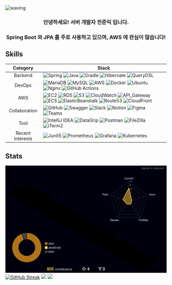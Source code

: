 ![waving](https://capsule-render.vercel.app/api?type=waving&height=150&text=Welcome!&fontAlign=80&fontAlignY=40&color=gradient)

<h3 align="center">
  안녕하세요! 서버 개발자 전준익 입니다.
</h3>

<h3 align="center">
  Spring Boot 와 JPA 를 주로 사용하고 있으며, AWS 에 관심이 많습니다!
</h3>

## Skills 
Category|Stack
:---:|---
Backend|![Spring](https://img.shields.io/badge/Spring_Boot-%236DB33F.svg?style=flat&logo=springboot&logoColor=white) ![Java](https://img.shields.io/badge/Java-E6522C.svg?style=flat&logo=openjdk&logoColor=white) ![Gradle](https://img.shields.io/badge/Gradle-02303A.svg?style=flat&logo=Gradle&logoColor=white) ![Hibernate](https://img.shields.io/badge/Hibernate-59666C?style=flat&logo=Hibernate&logoColor=white) ![QueryDSL](https://img.shields.io/badge/QueryDSL-%232671E5?style=flat&logo=QueryDSL&logoColor=white) 
DevOps| ![MariaDB](https://img.shields.io/badge/MariaDB-02303A?style=flat&logo=mariadb&logoColor=white) ![MySQL](https://img.shields.io/badge/MySQL-%232671E5.svg?style=fflat&logo=mysql&logoColor=white) ![AWS](https://img.shields.io/badge/AWS-%23F46800.svg?style=flat&logo=amazon-aws&logoColor=white) ![Docker](https://img.shields.io/badge/Docker-%230db7ed.svg?style=flat&logo=docker&logoColor=white) ![Ubuntu](https://img.shields.io/badge/Ubuntu-E95420?style=flat&logo=ubuntu&logoColor=white) ![Nginx](https://img.shields.io/badge/Nginx-%23009639.svg?style=flat&logo=nginx&logoColor=white) ![GitHub Actions](https://img.shields.io/badge/Github%20Actions-%232671E5.svg?style=flat&logo=githubactions&logoColor=white)
AWS|![EC2](https://img.shields.io/badge/EC2-%23F46800.svg?style=flat&logo=amazonec2&logoColor=white) ![RDS](https://img.shields.io/badge/RDS-%232671E5.svg?style=flat&logo=amazonrds&logoColor=white) ![S3](https://img.shields.io/badge/S3-%23009639.svg?style=flat&logo=amazons3&logoColor=white) ![CloudWatch](https://img.shields.io/badge/CloudWatch-E6007A.svg?style=flat&logo=amazoncloudwatch&logoColor=white) ![API_Gateway](https://img.shields.io/badge/API_Gateway-EA2328.svg?style=flat&logo=amazonapigateway&logoColor=white) ![ECS](https://img.shields.io/badge/ECS-%23F46800.svg?style=flat&logo=amazonecs&logoColor=white) ![ElasticBeanstalk](https://img.shields.io/badge/Elastic_Beanstalk-%23F46800.svg?style=flat&logo=ElasticBeanstalk&logoColor=white) ![Route53](https://img.shields.io/badge/Route53-%237E4DD2.svg?style=flat&logo=Route53&logoColor=white) ![CloudFront](https://img.shields.io/badge/CloudFront-%237E4DD2.svg?style=flat&logo=CloudFront&logoColor=white)
Collaboration| ![GitHub](https://img.shields.io/badge/Github-%23121011.svg?style=flat&logo=github&logoColor=white) ![Swagger](https://img.shields.io/badge/Swagger-%236DB33F.svg?style=flat&logo=Swagger&logoColor=white) ![Slack](https://img.shields.io/badge/Slack-4A154B?style=flat&logo=slack&logoColor=white) ![Notion](https://img.shields.io/badge/Notion-%23000000.svg?style=flat&logo=notion&logoColor=white) ![Figma](https://img.shields.io/badge/Figma-%23F24E1E.svg?style=flat&logo=figma&logoColor=white) ![Teams](https://img.shields.io/badge/Teams-%237E4DD2.svg?style=flat&logo=microsoftteams&logoColor=white)
Tool |![IntelliJ IDEA](https://img.shields.io/badge/IntelliJ_IDEA-000000.svg?style=flat&logo=intellij-idea&logoColor=white) ![DataGrip](https://img.shields.io/badge/DataGrip-000000.svg?style=flat&logo=datagrip&logoColor=white) ![Postman](https://img.shields.io/badge/Postman-%23F24E1E.svg?style=flat&logo=Postman&logoColor=white) ![FileZilla](https://img.shields.io/badge/FileZilla-EA2328.svg?style=flat&logo=filezilla&logoColor=white) ![iTerm2](https://img.shields.io/badge/iTerm2-000000.svg?style=flat&logo=iterm2&logoColor=white)
Recent Interests|![Junit5](https://img.shields.io/badge/Junit5-%236DB33F.svg?style=flat&logo=Junit5&logoColor=white) ![Prometheus](https://img.shields.io/badge/Prometheus-E6522C?style=flat&logo=Prometheus&logoColor=white) ![Grafana](https://img.shields.io/badge/Grafana-%23F46800.svg?style=fflat&logo=grafana&logoColor=white) ![Kubernetes](https://img.shields.io/badge/Kubernetes-%23326ce5.svg?style=flat&logo=kubernetes&logoColor=white)

## Stats
![](./profile-3d-contrib/profile-night-rainbow.svg)
[![GitHub Streak](https://github-readme-streak-stats.herokuapp.com/?user=jji3379&theme=tokyonight)](https://git.io/streak-stats)
<img src="https://github.com/jji3379/jji3379/assets/60234579/5f5db0f6-1c66-4e95-b752-fe4bbdaf80e0">
<img src="https://github.com/jji3379/jji3379/assets/60234579/27383107-2f73-43ea-97e8-3f28f9d7f101">
